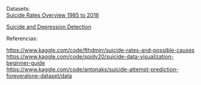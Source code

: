 Datasets:  
[Suicide Rates Overview 1985 to 2016](https://www.kaggle.com/datasets/russellyates88/suicide-rates-overview-1985-to-2016?resource=download)  

[Suicide and Depression Detection](https://www.kaggle.com/datasets/nikhileswarkomati/suicide-watch)  

Referencias:  

https://www.kaggle.com/code/fthdmirr/suicide-rates-and-possible-causes  
https://www.kaggle.com/code/spidy20/suicide-data-visualization-beginner-guide  
https://www.kaggle.com/code/antonaks/suicide-attempt-prediction-foreveralone-dataset/data  
